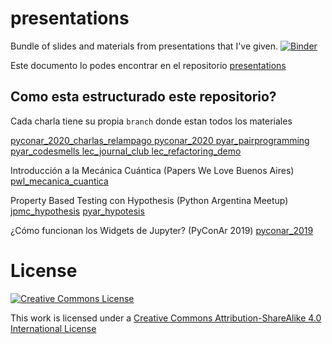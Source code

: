 presentations
=============

Bundle of slides and materials from presentations that I've given.
[![Binder](https://mybinder.org/badge_logo.svg)](https://mybinder.org/v2/gh/akielbowicz/presentations.git/master)

Este documento lo podes encontrar en el repositorio [presentations](https://github.com/akielbowicz/presentations)

Como esta estructurado este repositorio?
----------------------------------------

Cada charla tiene su propia `branch` donde estan todos los materiales

[pyconar_2020_charlas_relampago ](https://github.com/akielbowicz/presentations/tree/pyconar_2020_charlas_relampago)
[pyconar_2020 ](https://github.com/akielbowicz/presentations/tree/pyconar_2020)
[pyar_pairprogramming ](https://github.com/akielbowicz/presentations/tree/pyar_pairprogramming)
[pyar_codesmells ](https://github.com/akielbowicz/presentations/tree/pyar_codesmells)
[lec_journal_club ](https://github.com/akielbowicz/presentations/tree/lec_journal_club)
[lec_refactoring_demo ](https://github.com/akielbowicz/presentations/tree/lec_refactoring_demo)

Introducción a la Mecánica Cuántica (Papers We Love Buenos Aires)
[pwl_mecanica_cuantica ](https://github.com/akielbowicz/presentations/tree/pwl_mecanica_cuantica)

Property Based Testing con Hypothesis (Python Argentina Meetup)
[jpmc_hypothesis](https://github.com/akielbowicz/presentations/tree/jpmc_hypothesis)
[pyar_hypotesis](https://github.com/akielbowicz/presentations/tree/pyar_hypotesis)

¿Cómo funcionan los Widgets de Jupyter? (PyConAr 2019) 
[pyconar_2019](https://github.com/akielbowicz/presentations/tree/pyconar_2019)

License
=======

<a rel="license" href="http://creativecommons.org/licenses/by-sa/4.0/"><img alt="Creative Commons License" style="border-width:0" src="http://i.creativecommons.org/l/by-sa/4.0/88x31.png" /></a><br />

This work is licensed under a [Creative Commons Attribution-ShareAlike 4.0 International License](http://creativecommons.org/licenses/by-sa/4.0/)
